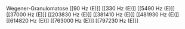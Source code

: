 Wegener-Granulomatose
[[90 Hz (E)]]
[[330 Hz (E)]]
[[5490 Hz (E)]]
[[37000 Hz (E)]]
[[203830 Hz (E)]]
[[381410 Hz (E)]]
[[481930 Hz (E)]]
[[614820 Hz (E)]]
[[763000 Hz (E)]]
[[797230 Hz (E)]]